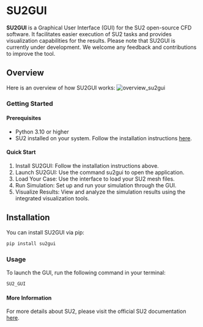 # SU2GUI

**SU2GUI** is a Graphical User Interface (GUI) for the SU2 open-source CFD software. It facilitates easier execution of SU2 tasks and provides visualization capabilities for the results.
Please note that SU2GUI is currently under development. We welcome any feedback and contributions to improve the tool.



## Overview
Here is an overview of how SU2GUI works:
![overview_su2gui](https://github.com/bigfooted/su2gui/assets/7050568/c4c8e171-dfeb-4b68-8950-8b4064cafe2e)

### Getting Started
#### Prerequisites
- Python 3.10 or higher
- SU2 installed on your system. Follow the installation instructions [here](https://su2code.github.io/download.html).

#### Quick Start

1. Install SU2GUI: Follow the installation instructions above.
2. Launch SU2GUI: Use the command su2gui to open the application.
3. Load Your Case: Use the interface to load your SU2 mesh files.
4. Run Simulation: Set up and run your simulation through the GUI.
5. Visualize Results: View and analyze the simulation results using the integrated visualization tools.



## Installation

You can install SU2GUI via pip:

```sh
pip install su2gui
```
### Usage
To launch the GUI, run the following command in your terminal:
```sh
SU2_GUI
```

#### More Information
For more details about SU2, please visit the official SU2 documentation [here](https://su2code.github.io/docs_v7/home/).
